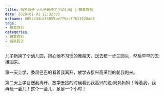 ```yaml
---
title: 搞笑段子->儿子新换了个幼儿园 | 糗事百科
date: 2020-01-01 12:32:03
urlname: 0854434cdf6059be7f5ecf7621520ad5
tags: 
- 糗事百科
categories:
- 糗事百科
- 搞笑段子
---
```

儿子新换了个幼儿园，担心他不习惯的我每天，送去都一步三回头，然后早早的去接回来。

第一天上学，委屈巴巴的看着我离开，放学去接兴高采烈的朝我跑来。

第二天上学目送我离开，放学去接的时候看到我高兴的说:妈妈妈妈！等着我，我再玩一会儿！这个一会儿，足足一个小时！


